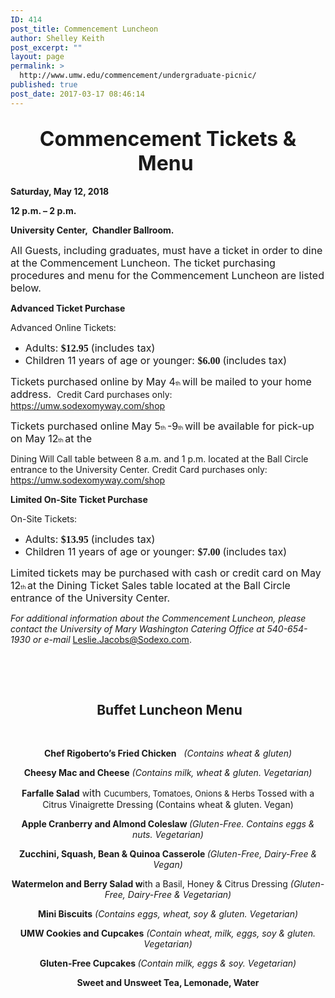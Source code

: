 ```yaml
---
ID: 414
post_title: Commencement Luncheon
author: Shelley Keith
post_excerpt: ""
layout: page
permalink: >
  http://www.umw.edu/commencement/undergraduate-picnic/
published: true
post_date: 2017-03-17 08:46:14
---
```

<h2 style="text-align: center"><span style="font-size: xx-large"><strong>Commencement Tickets &amp; Menu</strong> </span></h2>
<strong>Saturday, May 12, 2018</strong>

<strong>12 p.m. – 2 p.m.</strong>

<strong>University Center,  Chandler Ballroom.</strong>

<span style="font-size: medium">All Guests, including graduates, must have a ticket in order to dine at the Commencement Luncheon. The ticket purchasing procedures and menu for the Commencement Luncheon are listed below. </span>

<strong>Advanced Ticket Purchase</strong>

Advanced Online Tickets:
<ul>
 	<li><span style="font-size: medium">Adults: </span><b><span style="font-family: Cambria,Cambria;font-size: medium">$12.95 </span></b><span style="font-size: medium">(includes tax) </span></li>
 	<li><span style="font-size: medium">Children 11 years of age or younger: </span><b><span style="font-family: Cambria,Cambria;font-size: medium">$6.00 </span></b><span style="font-size: medium">(includes tax) </span></li>
</ul>
<span style="font-size: medium">Tickets purchased online by May 4</span><span style="font-size: xx-small">th </span><span style="font-size: medium">will be mailed to your home address.  </span>Credit Card purchases only: <a href="https://umw.sodexomyway.com/shop">https://umw.sodexomyway.com/shop</a>

<span style="font-size: medium">Tickets purchased online May 5</span><span style="font-size: xx-small">th </span><span style="font-size: medium">-9</span><span style="font-size: xx-small">th </span><span style="font-size: medium">will be available for pick-up on May 12</span><span style="font-size: xx-small">th </span><span style="font-size: medium">at the </span>

Dining Will Call table between 8 a.m. and 1 p.m. located at the Ball Circle entrance to the University Center. Credit Card purchases only: <a href="https://umw.sodexomyway.com/shop">https://umw.sodexomyway.com/shop</a>

<strong>Limited On-Site Ticket Purchase</strong>

On-Site Tickets:
<ul>
 	<li><span style="font-size: medium">Adults: </span><b><span style="font-family: Cambria,Cambria;font-size: medium">$13.95 </span></b><span style="font-size: medium">(includes tax) </span></li>
 	<li><span style="font-size: medium">Children 11 years of age or younger: </span><b><span style="font-family: Cambria,Cambria;font-size: medium">$7.00 </span></b><span style="font-size: medium">(includes tax) </span></li>
</ul>
<span style="font-size: medium">Limited tickets may be purchased with cash or credit card on May 12</span><span style="font-size: xx-small">th </span><span style="font-size: medium">at the Dining Ticket Sales table located at the Ball Circle entrance of the University Center. </span>

<em>For additional information about the Commencement Luncheon, please contact the University of Mary Washington Catering Office at 540-654-1930 or e-mail </em><a href="http://Leslie.Jacobs@Sodexo.com.">Leslie.Jacobs@Sodexo.com.</a>

&nbsp;

&nbsp;
<h2 style="text-align: center"><strong> Buffet Luncheon Menu</strong></h2>
&nbsp;
<p style="text-align: center"><strong>Chef Rigoberto’s Fried Chicken</strong>   <em>(Contains wheat &amp; gluten)</em></p>
<p style="text-align: center"><strong>Cheesy Mac and Cheese</strong><em> (Contains milk, wheat &amp; gluten. Vegetarian)</em></p>
<p style="text-align: center"><strong>Farfalle Salad</strong> w<span style="font-size: medium">ith </span><span style="font-size: small">Cucumbers, Tomatoes, Onions &amp; Herbs </span>Tossed with a Citrus Vinaigrette Dressing (Contains wheat &amp; gluten. Vegan)</p>
<p style="text-align: center"><strong>Apple Cranberry and Almond Coleslaw </strong><em>(Gluten-Free. Contains eggs &amp; nuts. Vegetarian)</em></p>
<p style="text-align: center"><strong>Zucchini, Squash, Bean &amp; Quinoa Casserole </strong><em>(Gluten-Free, Dairy-Free &amp; Vegan)</em></p>
<p style="text-align: center"><strong>Watermelon and Berry Salad w</strong>ith a Basil, Honey &amp; Citrus Dressing <em>(Gluten-Free, Dairy-Free &amp; Vegetarian)</em></p>
<p style="text-align: center"><strong>Mini Biscuits</strong> <em>(Contains eggs, wheat, soy &amp; gluten. Vegetarian)</em></p>
<p style="text-align: center"><strong>UMW Cookies and Cupcakes</strong> <em>(Contain wheat, milk, eggs, soy &amp; gluten. Vegetarian)</em></p>
<p style="text-align: center"><strong>Gluten-Free Cupcakes </strong><em>(Contain milk, eggs &amp; soy. Vegetarian)</em></p>
<p style="text-align: center"><strong>Sweet and Unsweet Tea, Lemonade, Water</strong></p>
&nbsp;
